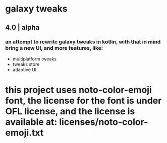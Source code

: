 # galaxy tweaks
## 4.0 | alpha
### an attempt to rewrite galaxy tweaks in kotlin, with that in mind bring a new UI, and more features, like:
* multiplatform tweaks
* tweaks store
* adaptive UI
# this project uses noto-color-emoji font, the license for the font is under OFL license, and the license is available at: licenses/noto-color-emoji.txt